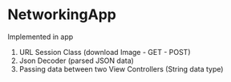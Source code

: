# NetworkingApp

 Implemented in app 
 
1. URL Session Class (download Image - GET - POST)
2. Json Decoder (parsed JSON data)
3. Passing data between two View Controllers (String data type)
